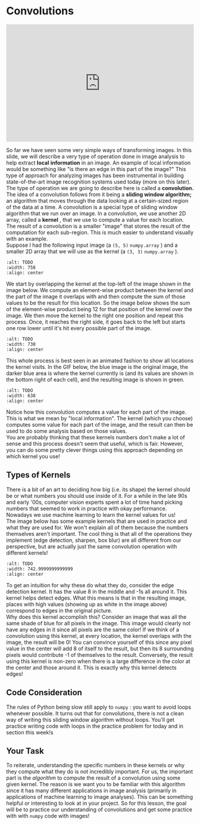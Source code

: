 # Convolutions


<div style="position: relative; padding-bottom: 62.5%; height: 0;">
    <iframe src="https://www.loom.com/embed/1e5d2e1c109748ceb89641f3885fc062?sharedAppSource=personal_library" frameborder="0" webkitallowfullscreen mozallowfullscreen allowfullscreen style="position: absolute; top: 0; left: 0; width: 100%; height: 100%;"></iframe>
</div>

So far we have seen some very simple ways of transforming images. In this slide, we will describe a very type of operation done in image analysis to help extract **local**  **information** in an image. An example of local information would be something like "is there an edge in this part of the image?" This type of approach for analyzing images has been instrumental in building state-of-the-art image recognition systems used today (more on this later). The type of operation we are going to describe here is called a **convolution.**   
The idea of a convolution follows from it being a **sliding window algorithm;** an algorithm that moves through the data looking at a certain-sized region of the data at a time. A convolution is a special type of sliding window algorithm that we run over an image. In a convolution, we use another 2D array, called a **kernel** , that we use to compute a value for each location. The result of a convolution is a smaller "image" that stores the result of the computation for each sub-region. This is much easier to understand visually with an example.  
Suppose I had the following input image (a `(5, 5)`  `numpy.array` ) and a smaller 2D array that we will use as the kernel (a `(3, 3)`  `numpy.array` ).  
```{image} https://static.us.edusercontent.com/files/0I9mYHWgwK5h6OggOHbyIjuf
:alt: TODO
:width: 758
:align: center
```

We start by overlapping the kernel at the top-left of the image shown in the image below. We compute an element-wise product between the kernel and the part of the image it overlaps with and then compute the sum of those values to be the result for this location. So the image below shows the sum of the element-wise product being 12 for that position of the kernel over the image. We then move the kernel to the right one position and repeat this process. Once, it reaches the right side, it goes back to the left but starts one row lower until it's hit every possible part of the image.  
```{image} https://static.us.edusercontent.com/files/hMlSrvWdwMrkauWGLzCP3YWS
:alt: TODO
:width: 730
:align: center
```

This whole process is best seen in an animated fashion to show all locations the kernel visits. In the GIF below, the blue image is the original image, the darker blue area is where the kernel currently is (and its values are shown in the bottom right of each cell), and the resulting image is shown in green.  
```{image} https://static.us.edusercontent.com/files/JAjKrC3VXwbrt3hJkjaOWrS9
:alt: TODO
:width: 638
:align: center
```

Notice how this convolution computes a value for each part of the image. This is what we mean by "local information". The kernel (which you choose) computes some value for each part of the image, and the result can then be used to do some analysis based on those values.  
You are probably thinking that these kernels numbers don't make a lot of sense and this process doesn't seem that useful, which is fair. However, you can do some pretty clever things using this approach depending on which kernel you use!  
##  Types of Kernels  

There is a bit of an art to deciding how big (i.e. its shape) the kernel should be or what numbers you should use inside of it. For a while in the late 90s and early '00s, computer vision experts spent a lot of time hand picking numbers that seemed to work in practice with okay performance. Nowadays we use machine learning to learn the kernel values for us!  
The image below has some example kernels that are used in practice and what they are used for. We won't explain all of them because the numbers themselves aren't important. The cool thing is that all of the operations they implement (edge detection, sharpen, box blur) are all different from our perspective, but are actually just the same convolution operation with different kernels!  
```{image} https://static.us.edusercontent.com/files/9Efmo5UQRErariMQXmJ4Ggki
:alt: TODO
:width: 742.9999999999999
:align: center
```

To get an intuition for why these do what they do, consider the edge detection kernel. It has the value 8 in the middle and -1s all around it. This kernel helps detect edges. What this means is that in the resulting image, places with high values (showing up as white in the image above) correspond to edges in the original picture.  
Why does this kernel accomplish this? Consider an image that was all the same shade of blue for all pixels in the image. This image would clearly not have any edges in it since all pixels are the same color! If we think of a convolution using this kernel, at every location, the kernel overlaps with the image, the result will be 0! You can convince yourself of this since any pixel value in the center will add 8 of itself to the result, but then its 8 surrounding pixels would contribute -1 of themselves to the result. Conversely, the result using this kernel is non-zero when there is a large difference in the color at the center and those around it. This is exactly why this kernel detects edges!  
##  Code Consideration  

The rules of Python being slow still apply to `numpy` : you want to avoid loops whenever possible. It turns out that for convolutions, there is not a clean way of writing this sliding window algorithm without loops. You'll get practice writing code with loops in the practice problem for today and in section this week!s  
##  Your Task  

To reiterate, understanding the specific numbers in these kernels or why they compute what they do is not incredibly important. For us, the important part is the *algorithm* to compute the result of a convolution using some given kernel. The reason is we want you to be familiar with this algorithm since it has many different applications in image analysis (primarily in applications of machine learning to image analyses). This can be something helpful or interesting to look at in your project. So for this lesson, the goal will be to practice our understanding of convolutions and get some practice with with `numpy` code with images!  
 
